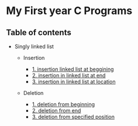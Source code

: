 # My First year C Programs

## Table of contents

- Singly linked list

    - Insertion

        - [1. insertion linked list at beggining ](./1.singly%20link%20list.c/1.implementation%20of%20linked%20list.c)
        - [2. insertion in linked list at end](./1.singly%20link%20list.c/insertion/2.%20insertion%20in%20linked%20list%20at%20end.c)
        - [3. insertion in linked list at location](./1.singly%20link%20list.c/insertion/3.%20insertion%20in%20linked%20list%20at%20location.c)

    - Deletion

        - [1. deletion from beginning](./1.singly%20link%20list.c/deletion/1.%20deletion%20from%20beginning.c)
        - [2. deletion from end](./1.singly%20link%20list.c/deletion/2.%20deletion%20from%20end.c)
        - [3. deletion from specified position](./1.singly%20link%20list.c/deletion/3.%20deletion%20from%20specified%20position.c)






